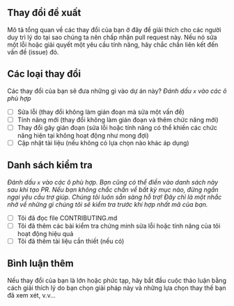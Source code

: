 ## Thay đổi đề xuất

Mô tả tổng quan về các thay đổi của bạn ở đây để giải thích cho các người duy trì lý do tại sao chúng ta nên chấp nhận pull request này. Nếu nó sửa một lỗi hoặc giải quyết một yêu cầu tính năng, hãy chắc chắn liên kết đến vấn đề (issue) đó.

## Các loại thay đổi

Các thay đổi của bạn sẽ đưa những gì vào dự án này?
_Đánh dấu `x` vào các ô phù hợp_

-   [ ] Sửa lỗi (thay đổi không làm gián đoạn mà sửa một vấn đề)
-   [ ] Tính năng mới (thay đổi không làm gián đoạn và thêm chức năng mới)
-   [ ] Thay đổi gây gián đoạn (sửa lỗi hoặc tính năng có thể khiến các chức năng hiện tại không hoạt động như mong đợi)
-   [ ] Cập nhật tài liệu (nếu không có lựa chọn nào khác áp dụng)

## Danh sách kiểm tra

_Đánh dấu `x` vào các ô phù hợp. Bạn cũng có thể điền vào danh sách này sau khi tạo PR. Nếu bạn không chắc chắn về bất kỳ mục nào, đừng ngần ngại yêu cầu trợ giúp. Chúng tôi luôn sẵn sàng hỗ trợ! Đây chỉ là một nhắc nhở về những gì chúng tôi sẽ kiểm tra trước khi hợp nhất mã của bạn._

-   [ ] Tôi đã đọc file CONTRIBUTING.md
-   [ ] Tôi đã thêm các bài kiểm tra chứng minh sửa lỗi hoặc tính năng của tôi hoạt động hiệu quả
-   [ ] Tôi đã thêm tài liệu cần thiết (nếu có)

## Bình luận thêm

Nếu thay đổi của bạn là lớn hoặc phức tạp, hãy bắt đầu cuộc thảo luận bằng cách giải thích lý do bạn chọn giải pháp này và những lựa chọn thay thế bạn đã xem xét, v.v...
